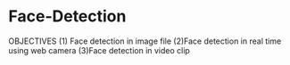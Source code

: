 # Face-Detection
OBJECTIVES
  (1) Face detection in image file
   (2)Face detection in real time using web camera
   (3)Face detection in video clip
